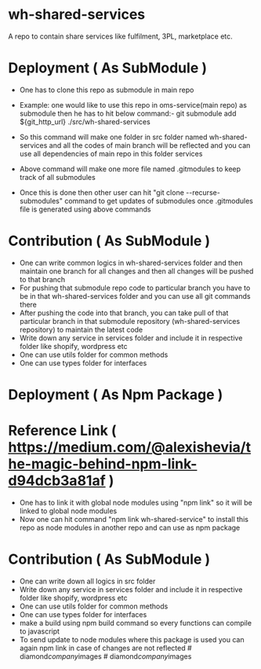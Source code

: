 # wh-shared-services

A repo to contain share services like fulfilment, 3PL, marketplace etc.

# Deployment ( As SubModule )

- One has to clone this repo as submodule in main repo
- Example: one would like to use this repo in oms-service(main repo) as submodule then he has to hit below command:-
  git submodule add ${git_http_url} ./src/wh-shared-services

- So this command will make one folder in src folder named wh-shared-services and all the codes of main branch will be reflected and you can use all dependencies of main repo in this folder services
- Above command will make one more file named .gitmodules to keep track of all submodules
- Once this is done then other user can hit "git clone --recurse-submodules" command to get updates of submodules once 
.gitmodules file is generated using above commands

# Contribution ( As SubModule )

- One can write common logics in wh-shared-services folder and then maintain one branch for all changes and then all changes will be pushed to that branch
- For pushing that submodule repo code to particular branch you have to be in that wh-shared-services folder and you can use all git commands there
- After pushing the code into that branch, you can take pull of that particular branch in that submodule repository (wh-shared-services repository) to maintain the latest code
- Write down any service in services folder and include it in respective folder like shopify, wordpress etc
- One can use utils folder for common methods
- One can use types folder for interfaces

# Deployment ( As Npm Package )
# Reference Link ( https://medium.com/@alexishevia/the-magic-behind-npm-link-d94dcb3a81af )

- One has to link it with global node modules using "npm link" so it will be linked to global node modules
- Now one can hit command "npm link wh-shared-service" to install this repo as node modules in another repo and can use as npm package

# Contribution ( As SubModule )

- One can write down all logics in src folder
- Write down any service in services folder and include it in respective folder like shopify, wordpress etc
- One can use utils folder for common methods
- One can use types folder for interfaces
- make a build using npm build command so every functions can compile to javascript
- To send update to node modules where this package is used you can again npm link in case of changes are not reflected
#   d i a m o n d _ c o m p a n y _ i m a g e s  
 #   d i a m o n d _ c o m p a n y _ i m a g e s  
 